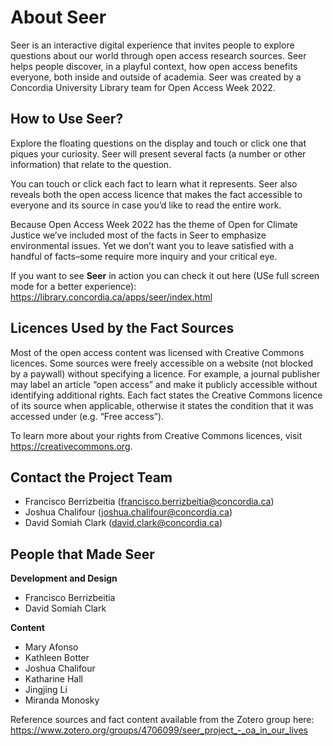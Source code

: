 # About Seer 
Seer is an interactive digital experience that invites people to explore questions about our world through open access research sources. Seer helps people discover, in a playful context, how open access benefits everyone, both inside and outside of academia. Seer was created by a Concordia University Library team for Open Access Week 2022. 

## How to Use Seer? 

Explore the floating questions on the display and touch or click one that piques your curiosity. Seer will present several facts (a number or other information) that relate to the question. 

You can touch or click each fact to learn what it represents. Seer also reveals both the open access licence that makes the fact accessible to everyone and its source in case you’d like to read the entire work. 

Because Open Access Week 2022 has the theme of Open for Climate Justice we’ve included most of the facts in Seer to emphasize environmental issues. Yet we don’t want you to leave satisfied with a handful of facts–some require more inquiry and your critical eye. 

If you want to see **Seer** in action you can check it out here (USe full screen mode for a better experience): https://library.concordia.ca/apps/seer/index.html





## Licences Used by the Fact Sources 

Most of the open access content was licensed with Creative Commons licences. Some sources were freely accessible on a website (not blocked by a paywall) without specifying a licence. For example, a journal publisher may label an article “open access” and make it publicly accessible without identifying additional rights. Each fact states the Creative Commons licence of its source when applicable, otherwise it states the condition that it was accessed under (e.g. “Free access”). 

To learn more about your rights from Creative Commons licences, visit https://creativecommons.org. 

 
## Contact the Project Team 

- Francisco Berrizbeitia (francisco.berrizbeitia@concordia.ca) 
- Joshua Chalifour (joshua.chalifour@concordia.ca) 
- David Somiah Clark (david.clark@concordia.ca) 

## People that Made Seer 

**Development and Design**

- Francisco Berrizbeitia 
- David Somiah Clark 

**Content**

- Mary Afonso 
- Kathleen Botter 
- Joshua Chalifour 
- Katharine Hall 
- Jingjing Li 
- Miranda Monosky 

Reference sources and fact content available from the Zotero group here: 
https://www.zotero.org/groups/4706099/seer_project_-_oa_in_our_lives 